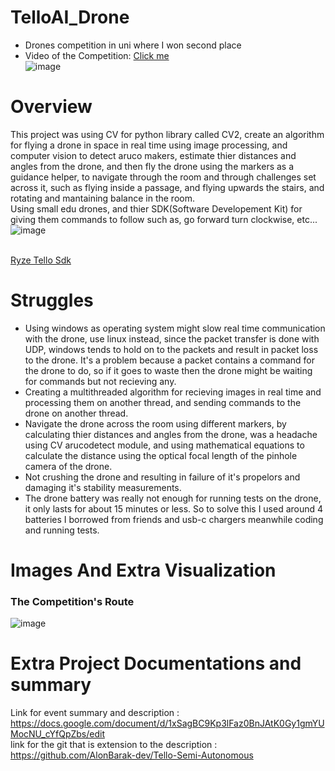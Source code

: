 # TelloAI_Drone
- Drones competition in uni where I won second place </br>
- Video of the Competition: [Click me](https://www.youtube.com/watch?v=LKo4dLLlFnk) </br>
![image](https://user-images.githubusercontent.com/82415308/227801174-a12611f7-bb79-43f5-a299-70488acc5429.png)

# Overview
This project was using CV for python library called CV2, create an algorithm for flying a drone in space in real time using image processing, and computer vision to detect aruco makers, estimate thier distances and angles from the drone, and then fly the drone using the markers as a guidance helper, to navigate through the room and through challenges set across it, such as flying inside a passage, and flying upwards the stairs, and rotating and mantaining balance in the room. 
</br> Using small edu drones, and thier SDK(Software Developement Kit) for giving them commands to follow such as, go forward turn clockwise, etc... 
</br> ![image](https://user-images.githubusercontent.com/82415308/227801293-6b391bec-8f8a-450f-94c9-29ba152bf870.png)

</br> [Ryze Tello Sdk](https://dl-cdn.ryzerobotics.com/downloads/Tello/Tello%20SDK%202.0%20User%20Guide.pdf)
# Struggles
- Using windows as operating system might slow real time communication with the drone, use linux instead, since the packet transfer is done with UDP, windows tends to hold on to the packets and result in packet loss to the drone. It's a problem because a packet contains a command for the drone to do, so if it goes to waste then the drone might be waiting for commands but not recieving any.
- Creating a multithreaded algorithm for recieving images in real time and processing them on another thread, and sending commands to the drone on another thread.
- Navigate the drone across the room using different markers, by calculating thier distances and angles from the drone, was a headache using CV arucodetect module, and using mathematical equations to calculate the distance using the optical focal length of the pinhole camera of the drone.
- Not crushing the drone and resulting in failure of it's propelors and damaging it's stability measurements.
- The drone battery was really not enough for running tests on the drone, it only lasts for about 15 minutes or less. So to solve this I used around 4 batteries I borrowed from friends and usb-c chargers meanwhile coding and running tests.

# Images And Extra Visualization
### The Competition's Route
![image](https://user-images.githubusercontent.com/82415308/227801566-7448a8f0-43f6-451c-9e69-b6adbff0e26d.png)

# Extra Project Documentations and summary
Link for event summary and description : https://docs.google.com/document/d/1xSagBC9Kp3lFaz0BnJAtK0Gy1gmYUMocNU_cYfQpZbs/edit </br>
link for the git that is extension to the description : https://github.com/AlonBarak-dev/Tello-Semi-Autonomous
